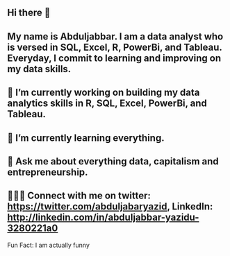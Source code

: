 ## Hi there 👋

## My name is Abduljabbar. I am a data analyst who is versed in SQL, Excel, R, PowerBi, and Tableau. Everyday, I commit to learning and improving on my data skills. 

## 🔭 I’m currently working on building my data analytics skills in R, SQL, Excel, PowerBi, and Tableau.

## 🌱 I’m currently learning everything.

## 💬 Ask me about everything data, capitalism and entrepreneurship.

## 👩🏾‍💻 Connect with me on twitter: https://twitter.com/abduljabaryazid, LinkedIn: http://linkedin.com/in/abduljabbar-yazidu-3280221a0
Fun Fact: I am actually funny

<!--
**abduljabbaryazidu/abduljabbaryazidu** is a ✨ _special_ ✨ repository because its `README.md` (this file) appears on your GitHub profile.

Here are some ideas to get you started:

- 🔭 I’m currently working on ...
- 🌱 I’m currently learning ...
- 👯 I’m looking to collaborate on ...
- 🤔 I’m looking for help with ...
- 💬 Ask me about ...
- 📫 How to reach me: ...
- 😄 Pronouns: ...
- ⚡ Fun fact: ...
-->
